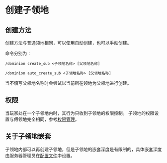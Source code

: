 # 创建子领地

## 创建方法

创建方法与普通领地相同，可以使用自动创建，也可以手动创建。

命令分别为：

`/dominion create_sub <子领地名称> [父领地名称]`

`/dominion auto_create_sub <子领地名称> [父领地名称]`

当不填写父领地名称时会尝试以当前所在领地为父领地进行创建。

## 权限

当玩家处在一个子领地内时，其行为只收到子领地的权限控制。
子领地的权限设置与傅领地完全相同，参考[权限管理](permission/README.md)。

## 关于子领地嵌套

子领地内部可以再创建子领地，但是子领地的嵌套深度是有限制的，具体嵌套深度由服务器管理员在[配置文件](../operator/config.md)中设置。